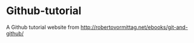 # Github-tutorial
A Github tutorial website from http://robertovormittag.net/ebooks/git-and-github/
